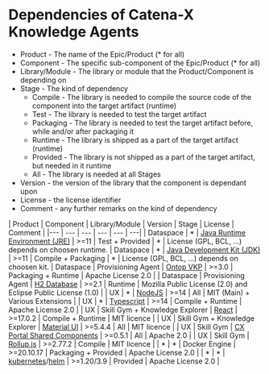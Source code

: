 # Dependencies of Catena-X Knowledge Agents

* Product - The name of the Epic/Product (* for all)
* Component - The specific sub-component of the Epic/Product (* for all)
* Library/Module - The library or module that the Product/Component is depending on
* Stage - The kind of dependency 
  * Compile - The library is needed to compile the source code of the component into the target artifact (runtime)
  * Test - The library is needed to test the target artifact
  * Packaging - The library is needed to test the target artifact before, while and/or after packaging it
  * Runtime - The library is shipped as a part of the target artifact (runtime)
  * Provided - The library is not shipped as a part of the target artifact, but needed in it runtime
  * All - The library is needed at all Stages
* Version - the version of the library that the component is dependant upon
* License - the license identifier
* Comment - any further remarks on the kind of dependency

| Product | Component | Library/Module  | Version | Stage | License | Comment |
|--- | --- | --- | --- | --- | ---| 
| Dataspace | * | [Java Runtime Environment (JRE)](https://de.wikipedia.org/wiki/Java-Laufzeitumgebung) | >=11 | Test + Provided | * | License (GPL, BCL, ...) depends on choosen runtime. 
| Dataspace | * | [Java Development Kit (JDK)](https://de.wikipedia.org/wiki/Java_Development_Kit) | >=11 | Compile + Packaging | * | License (GPL, BCL, ...) depends on choosen kit. 
| Dataspace | Provisioning Agent | [Ontop VKP](https://ontop-vkg.org/) | >=3.0 | Packaging + Runtime | Apache License 2.0 | 
| Dataspace | Provisioning Agent | [H2 Database](http://h2database.com/) | >=2.1 | Runtime | Mozilla Public License (2.0) and Eclipse Public License (1.0) | 
| UX | * | [NodeJS](https://nodejs.org/en/) | >=14 | All | MIT (Main) + Various Extensions |
| UX | * | [Typescript](https://www.typescriptlang.org/) | >=14 | Compile + Runtime | Apache License 2.0 |
| UX | Skill Gym + Knowledge Explorer | [React](https://reactjs.org/) | >=17.0.2 | Compile + Runtime | MIT licence |
| UX | Skill Gym + Knowledge Explorer | [Material UI](https://mui.com/) | >=5.4.4 | All | MIT licence |
| UX | Skill Gym | [CX Portal Shared Components](https://www.npmjs.com/package/cx-portal-shared-components) | >=0.5.1 | All | Apache 2.0 |
| UX | Skill Gym | [Rollup.js](https://rollupjs.org/) | >=2.77.2 | Compile | MIT licence |
| * | * | Docker Engine | >=20.10.17 | Packaging + Provided | Apache License 2.0 |
| * | * | [kubernetes](https://kubernetes.io/de/)/[helm](https://helm.sh/) | >=1.20/3.9 | Provided | Apache License 2.0 |